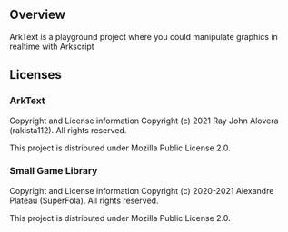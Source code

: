 ## Overview
ArkText is a playground project where you could manipulate graphics in realtime with Arkscript

## Licenses

### ArkText
Copyright and License information
Copyright (c) 2021 Ray John Alovera (rakista112). All rights reserved.

This project is distributed under Mozilla Public License 2.0.

### Small Game Library
Copyright and License information
Copyright (c) 2020-2021 Alexandre Plateau (SuperFola). All rights reserved.

This project is distributed under Mozilla Public License 2.0.